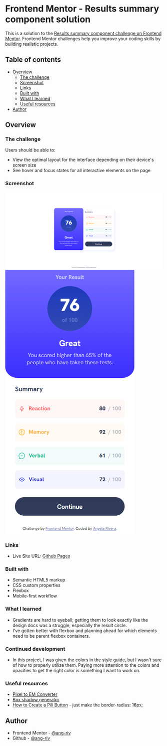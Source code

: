 # Frontend Mentor - Results summary component solution

This is a solution to the [Results summary component challenge on Frontend Mentor](https://www.frontendmentor.io/challenges/results-summary-component-CE_K6s0maV). Frontend Mentor challenges help you improve your coding skills by building realistic projects.

## Table of contents

- [Overview](#overview)
  - [The challenge](#the-challenge)
  - [Screenshot](#screenshot)
  - [Links](#links)
  - [Built with](#built-with)
  - [What I learned](#what-i-learned)
  - [Useful resources](#useful-resources)
- [Author](#author)

## Overview

### The challenge

Users should be able to:

- View the optimal layout for the interface depending on their device's screen size
- See hover and focus states for all interactive elements on the page

### Screenshot

![Desktop](/screenshots/result-summary-desktop.png)
![Mobile](/screenshots/result-summary-mobile.png)

### Links

- Live Site URL: [Github Pages](https://ang-riv.github.io/results-summary-component/)

### Built with

- Semantic HTML5 markup
- CSS custom properties
- Flexbox
- Mobile-first workflow

### What I learned

- Gradients are hard to eyeball; getting them to look exactly like the design docs was a struggle, especially the result circle.
- I've gotten better with flexbox and planning ahead for which elements need to be parent flexbox containers.

### Continued development

- In this project, I was given the colors in the style guide, but I wasn't sure of how to properly utilize them. Paying more attention to the colors and opacities to get the right color is something I want to work on.

### Useful resources

- [Pixel to EM Converter](https://nekocalc.com/px-to-em-converter)
- [Box shadow generator](https://www.cssmatic.com/box-shadow)
- [How to Create a Pill Button](https://www.w3schools.com/howto/howto_css_pill_button.asp) - just make the border-radius: 16px;

## Author

- Frontend Mentor - [@ang-riv](https://www.frontendmentor.io/profile/ang-riv)
- Github - [@ang-riv](https://www.github.com/ang-riv)
